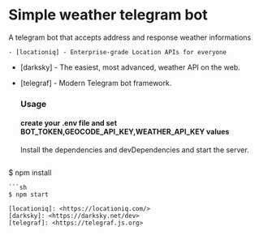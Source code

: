 # Simple weather telegram bot

A telegram bot that accepts address and response weather informations

	- [locationiq] - Enterprise-grade Location APIs for everyone
  - [darksky] - The easiest, most advanced, weather API on the web.
  - [telegraf] - Modern Telegram bot framework.

	### Usage

	#### create your .env file and set BOT_TOKEN,GEOCODE_API_KEY,WEATHER_API_KEY values

	Install the dependencies and devDependencies and start the server.

	```sh
$ npm install 
```
```sh
$ npm start 
```



	[locationiq]: <https://locationiq.com/>
	[darksky]: <https://darksky.net/dev>
	[telegraf]: <https://telegraf.js.org>